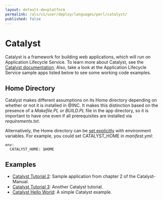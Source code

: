 ```yaml
---
layout: default-devplatform
permalink: /als/v1/user/deploy/languages/perl/catalyst/
published: false
---
```

<!--PUBLISHED-->

Catalyst[](#catalyst "Permalink to this headline")
===================================================

Catalyst is a framework for building web applications, which will run on
Application Lifecycle Service. To learn more about Catalyst, see the [Catalyst
documentation](https://metacpan.org/module/Catalyst). Also, take a look
at the Application Lifecycle Service sample apps listed below to see some working code
examples.

Home Directory[](#home-directory "Permalink to this headline")
---------------------------------------------------------------

Catalyst makes different assumptions on its Home directory depending on
whether or not it is installed in @INC. It makes this distinction based
on the presence of a *Makefile.PL* or *BUILD.PL* file in the app
directory, so it is important to have one even if all prerequisites are
installed via *requirements.txt*.

Alternatively, the Home directory can be [set
explicitly](https://metacpan.org/module/Catalyst#Home) with environment
variables. For example, you could set CATALYST\_HOME in *manifest.yml*:

    env:
      CATALYST_HOME: $HOME

Examples[](#examples "Permalink to this headline")
---------------------------------------------------

-   [Catalyst Tutorial
    2](https://github.com/Stackato-Apps/catalyst-tut2): Sample
    application from chapter 2 of the Catalyst-Manual.
-   [Catalyst Tutorial
    3](https://github.com/Stackato-Apps/catalyst-tut3): Another Catalyst
    tutorial.
-   [Catalyst Hello
    World](https://github.com/Stackato-Apps/catalyst-welcome): A simple
    Catalyst example.